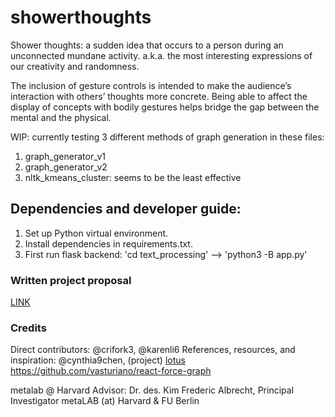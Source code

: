 
# showerthoughts

Shower thoughts: a sudden idea that occurs to a person during an unconnected mundane activity.  a.k.a. the most interesting expressions of our creativity and randomness.

The inclusion of gesture controls is intended to make the audience’s interaction with others’ thoughts more concrete. Being able to affect the display of concepts with bodily gestures helps bridge the gap between the mental and the physical.

WIP: currently testing 3 different methods of graph generation in these files: 
1. graph_generator_v1
2. graph_generator_v2
3. nltk_kmeans_cluster: seems to be the least effective 


## Dependencies and developer guide: 
1. Set up Python virtual environment. 
2. Install dependencies in requirements.txt. 
3. First run flask backend: 'cd text_processing' --> 'python3 -B app.py'

### Written project proposal
[LINK](https://docs.google.com/document/d/1z_XaB_Nkq3_TmX9vxULkrqsZ2MO20u3tCEZ2iM6lBpg/edit?usp=sharing)

### Credits
Direct contributors: @crifork3, @karenli6
References, resources, and inspiration: @cynthia9chen, (project) [lotus](https://github.com/karenli6/lotus)
https://github.com/vasturiano/react-force-graph

metalab @ Harvard Advisor: Dr. des. Kim Frederic Albrecht, Principal Investigator metaLAB (at) Harvard & FU Berlin
